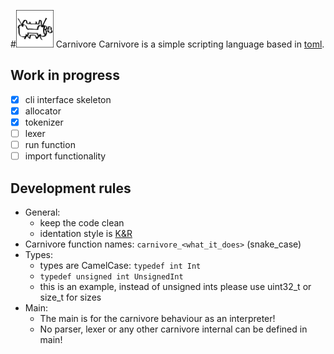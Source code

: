 #<img src="carnivore-logo.svg" alt="drawing" width="60" hight="60"/> Carnivore
Carnivore is a simple scripting language based in [toml](https://toml.io/en/).

## Work in progress
- [x] cli interface skeleton
- [x] allocator
- [x] tokenizer
- [ ] lexer
- [ ] run function
- [ ] import functionality

## Development rules
* General:
	* keep the code clean
	* identation style is [K&R](https://en.wikipedia.org/wiki/Indentation_style#K&R_style)
* Carnivore function names: `carnivore_<what_it_does>` (snake_case)
* Types:
	* types are CamelCase: `typedef int Int`
	* `typedef unsigned int UnsignedInt`
	* this is an example, instead of unsigned ints please use uint32_t or size_t for sizes
* Main:
	* The main is for the carnivore behaviour as an interpreter!
	* No parser, lexer or any other carnivore internal can be defined in main!
	
